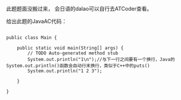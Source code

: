 此题题面没搬过来， 会日语的dalao可以自行去ATCoder查看。

给出此题的JavaAC代码：
```

public class Main {

	public static void main(String[] args) {
		// TODO Auto-generated method stub
		System.out.println("1\n");//与下一行之间要有一个换行，Java的System.out.println()函数会自动行末换行，类似于C++中的puts()
		System.out.println("1 2 3");

	}

}

```
